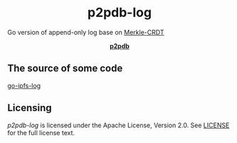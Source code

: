 <h1 align="center">
  <br>
  p2pdb-log
  <br>
</h1>


Go version of append-only log base on [Merkle-CRDT](https://research.protocol.ai/blog/2019/a-new-lab-for-resilient-networks-research/PL-TechRep-merkleCRDT-v0.1-Dec30.pdf)


<p align="center"><b>
    <a href="https://github.com/Rock-liyi/p2pdb">p2pdb</a> 
</b></p>

## The source of some code 
[go-ipfs-log](https://github.com/berty/go-ipfs-log)

## Licensing

*p2pdb-log* is licensed under the Apache License, Version 2.0.
See [LICENSE](LICENSE) for the full license text.
